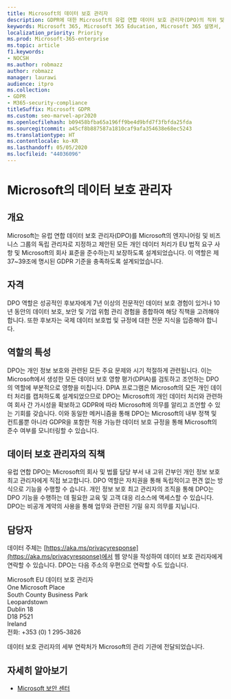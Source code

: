 ```yaml
---
title: Microsoft의 데이터 보호 관리자
description: GDPR에 대한 Microsoft의 유럽 연합 데이터 보호 관리자(DPO)의 직위 및 자격에 대해 알아봅니다.
keywords: Microsoft 365, Microsoft 365 Education, Microsoft 365 설명서, GDPR
localization_priority: Priority
ms.prod: Microsoft-365-enterprise
ms.topic: article
f1.keywords:
- NOCSH
ms.author: robmazz
author: robmazz
manager: laurawi
audience: itpro
ms.collection:
- GDPR
- M365-security-compliance
titleSuffix: Microsoft GDPR
ms.custom: seo-marvel-apr2020
ms.openlocfilehash: b09458bfba65a196ff9be4d9bfd7f3fbfda25fda
ms.sourcegitcommit: a45cf8b887587a1810caf9afa354638e68ec5243
ms.translationtype: HT
ms.contentlocale: ko-KR
ms.lasthandoff: 05/05/2020
ms.locfileid: "44036096"
---
```

# <a name="microsofts-data-protection-officer"></a>Microsoft의 데이터 보호 관리자

## <a name="overview"></a>개요

Microsoft는 유럽 연합 데이터 보호 관리자(DPO)를 Microsoft의 엔지니어링 및 비즈니스 그룹의 독립 관리자로 지정하고 제안된 모든 개인 데이터 처리가 EU 법적 요구 사항 및 Microsoft의 회사 표준을 준수하는지 보장하도록 설계되었습니다. 이 역할은 제 37~39조에 명시된 GDPR 기준을 충족하도록 설계되었습니다.

## <a name="qualifications"></a>자격

DPO 역할은 성공적인 후보자에게 7년 이상의 전문적인 데이터 보호 경험이 있거나 10년 동안의 데이터 보호, 보안 및 기업 위험 관리 경험을 종합하여 해당 직책을 고려해야 합니다. 또한 후보자는 국제 데이터 보호법 및 규정에 대한 전문 지식을 입증해야 합니다. 

## <a name="nature-of-the-role"></a>역할의 특성

DPO는 개인 정보 보호와 관련된 모든 주요 문제와 시기 적절하게 관련됩니다. 이는 Microsoft에서 생성한 모든 데이터 보호 영향 평가(DPIA)를 검토하고 조언하는 DPO의 역할에 부분적으로 영향을 미칩니다. DPIA 프로그램은 Microsoft의 모든 개인 데이터 처리를 캡처하도록 설계되었으므로 DPO는 Microsoft의 개인 데이터 처리와 관련하여 회사 간 가시성을 확보하고 GDPR에 따라 Microsoft에 의무를 알리고 조언할 수 있는 기회를 갖습니다. 이와 동일한 메커니즘을 통해 DPO는 Microsoft의 내부 정책 및 컨트롤뿐 아니라 GDPR을 포함한 적용 가능한 데이터 보호 규정을 통해 Microsoft의 준수 여부를 모니터링할 수 있습니다. 

## <a name="position-of-the-data-protection-officer"></a>데이터 보호 관리자의 직책

유럽 연합 DPO는 Microsoft의 회사 및 법률 담당 부서 내 고위 간부인 개인 정보 보호 최고 관리자에게 직접 보고합니다. DPO 역할은 자치권을 통해 독립적이고 편견 없는 방식으로 기능을 수행할 수 습니다. 개인 정보 보호 최고 관리자의 조직을 통해 DPO는 DPO 기능을 수행하는 데 필요한 교육 및 고객 대응 리소스에 액세스할 수 있습니다. DPO는 비공개 계약의 사용을 통해 업무와 관련된 기밀 유지 의무를 지닙니다.  

## <a name="contact"></a>담당자

데이터 주체는 [https://aka.ms/privacyresponse](https://aka.ms/privacyresponse)에서 웹 양식을 작성하여 데이터 보호 관리자에게 연락할 수 있습니다. DPO는 다음 주소의 우편으로 연락할 수도 있습니다.

Microsoft EU 데이터 보호 관리자<br>
One Microsoft Place<br>
South County Business Park<br>
Leopardstown<br>
Dublin 18<br>
D18 P521<br>
Ireland<br>
전화: +353 (0) 1 295-3826<br>

데이터 보호 관리자의 세부 연락처가 Microsoft의 관리 기관에 전달되었습니다.

## <a name="learn-more"></a>자세히 알아보기

- [Microsoft 보안 센터](https://www.microsoft.com/trust-center/privacy/gdpr-overview)
